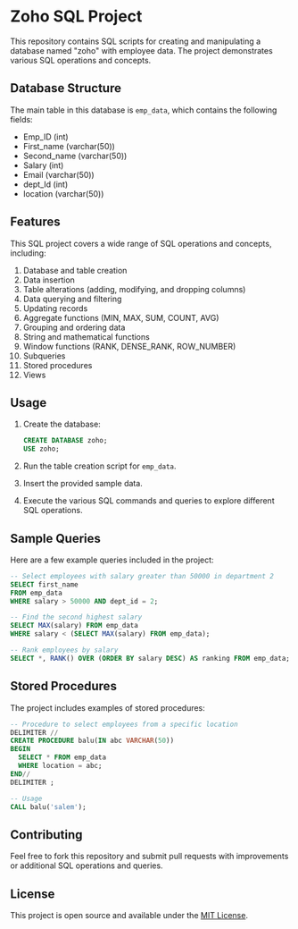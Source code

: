 # Zoho SQL Project

This repository contains SQL scripts for creating and manipulating a database named "zoho" with employee data. The project demonstrates various SQL operations and concepts.

## Database Structure

The main table in this database is `emp_data`, which contains the following fields:

- Emp_ID (int)
- First_name (varchar(50))
- Second_name (varchar(50))
- Salary (int)
- Email (varchar(50))
- dept_Id (int)
- location (varchar(50))

## Features

This SQL project covers a wide range of SQL operations and concepts, including:

1. Database and table creation
2. Data insertion
3. Table alterations (adding, modifying, and dropping columns)
4. Data querying and filtering
5. Updating records
6. Aggregate functions (MIN, MAX, SUM, COUNT, AVG)
7. Grouping and ordering data
8. String and mathematical functions
9. Window functions (RANK, DENSE_RANK, ROW_NUMBER)
10. Subqueries
11. Stored procedures
12. Views

## Usage

1. Create the database:
   ```sql
   CREATE DATABASE zoho;
   USE zoho;
   ```

2. Run the table creation script for `emp_data`.

3. Insert the provided sample data.

4. Execute the various SQL commands and queries to explore different SQL operations.

## Sample Queries

Here are a few example queries included in the project:

```sql
-- Select employees with salary greater than 50000 in department 2
SELECT first_name 
FROM emp_data
WHERE salary > 50000 AND dept_id = 2;

-- Find the second highest salary
SELECT MAX(salary) FROM emp_data 
WHERE salary < (SELECT MAX(salary) FROM emp_data);

-- Rank employees by salary
SELECT *, RANK() OVER (ORDER BY salary DESC) AS ranking FROM emp_data;
```

## Stored Procedures

The project includes examples of stored procedures:

```sql
-- Procedure to select employees from a specific location
DELIMITER //
CREATE PROCEDURE balu(IN abc VARCHAR(50))
BEGIN
  SELECT * FROM emp_data
  WHERE location = abc;
END//
DELIMITER ;

-- Usage
CALL balu('salem');
```

## Contributing

Feel free to fork this repository and submit pull requests with improvements or additional SQL operations and queries.

## License

This project is open source and available under the [MIT License](LICENSE).
